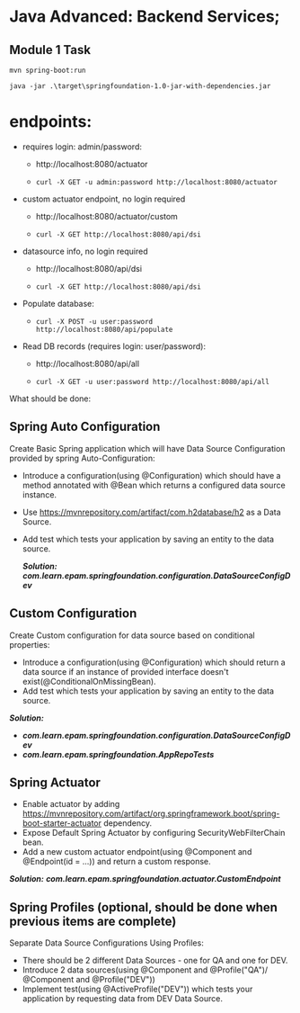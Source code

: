 Java Advanced: Backend Services;
==
Module 1 Task
--

```
mvn spring-boot:run
```
```
java -jar .\target\springfoundation-1.0-jar-with-dependencies.jar
```

# endpoints:

- requires login: admin/password:
  - http://localhost:8080/actuator
  - ```
    curl -X GET -u admin:password http://localhost:8080/actuator
    ```

- custom actuator endpoint, no login required
  - http://localhost:8080/actuator/custom
  - ``` 
    curl -X GET http://localhost:8080/api/dsi
    ```

- datasource info, no login required
  - http://localhost:8080/api/dsi 
  - ``` 
    curl -X GET http://localhost:8080/api/dsi 
    ```

- Populate database:
  - ```
    curl -X POST -u user:password http://localhost:8080/api/populate
    ```

- Read DB records (requires login: user/password):
  - http://localhost:8080/api/all
  - ```
    curl -X GET -u user:password http://localhost:8080/api/all 
    ```




What should be done:
## Spring Auto Configuration

Create Basic Spring application which will have Data Source Configuration provided by spring Auto-Configuration:

- Introduce a configuration(using @Configuration) which should have a method annotated with @Bean which returns a configured data source instance.
- Use https://mvnrepository.com/artifact/com.h2database/h2 as a Data Source.
- Add test which tests your application by saving an entity to the data source.

  ___Solution:___ ***com.learn.epam.springfoundation.configuration.DataSourceConfigDev***

## Custom Configuration

Create Custom configuration for data source based on conditional properties:

- Introduce a configuration(using @Configuration) which should return a data source if an instance of provided interface doesn't exist(@ConditionalOnMissingBean).
- Add test which tests your application by saving an entity to the data source.

 ___Solution:___ 
 - ***com.learn.epam.springfoundation.configuration.DataSourceConfigDev***
 - ***com.learn.epam.springfoundation.AppRepoTests***

## Spring Actuator

- Enable actuator by adding https://mvnrepository.com/artifact/org.springframework.boot/spring-boot-starter-actuator dependency.
- Expose Default Spring Actuator by configuring SecurityWebFilterChain bean.
- Add a new custom actuator endpoint(using @Component and @Endpoint(id = ...)) and return a custom response.

 ___Solution:___ ***com.learn.epam.springfoundation.actuator.CustomEndpoint***

## Spring Profiles (optional, should be done when previous items are complete)

 Separate Data Source Configurations Using Profiles:

- There should be 2 different Data Sources - one for QA and one for DEV.
- Introduce 2 data sources(using @Component and @Profile("QA")/ @Component and @Profile("DEV"))
- Implement test(using @ActiveProfile("DEV")) which tests your application by requesting data from DEV Data Source.

﻿